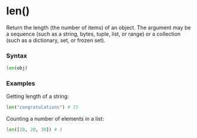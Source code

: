 # len()
Return the length (the number of items) of an object. The argument may be a sequence (such as a string, bytes, tuple, list, or range) or a collection (such as a dictionary, set, or frozen set).

### Syntax
```python
len(obj)
```

### Examples
Getting length of a string:
```python
len("congratulations") # 15
```

Counting a number of elements in a list:
```python
len([10, 20, 30]) # 3
```